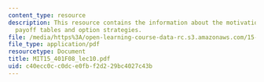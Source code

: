 ```yaml
---
content_type: resource
description: This resource contains the information about the motivation, payoff diagrams,
  payoff tables and option strategies.
file: /media/https%3A/open-learning-course-data-rc.s3.amazonaws.com/15-401-finance-theory-i-fall-2008/c40ecc0cc0dce0fbf2d229bc4027c43b_MIT15_401F08_lec10.pdf
file_type: application/pdf
resourcetype: Document
title: MIT15_401F08_lec10.pdf
uid: c40ecc0c-c0dc-e0fb-f2d2-29bc4027c43b
---
```

